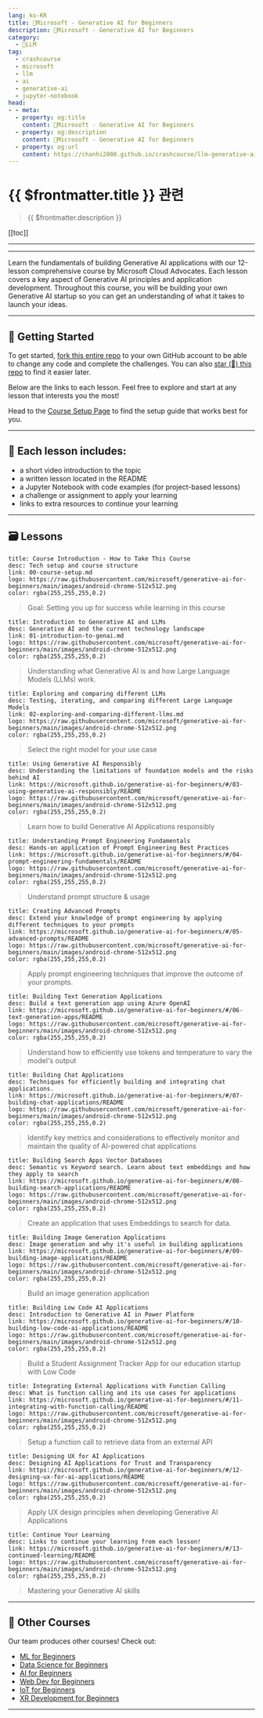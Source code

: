 ```yaml
---
lang: ko-KR
title: 🦙Microsoft - Generative AI for Beginners
description: 🦙Microsoft - Generative AI for Beginners
category:
  - 🦙LLM
tag: 
  - crashcourse
  - microsoft
  - llm
  - ai
  - generative-ai
  - jupyter-notebook
head:
- - meta:
  - property: og:title
    content: 🦙Microsoft - Generative AI for Beginners
  - property: og:description
    content: 🦙Microsoft - Generative AI for Beginners
  - property: og:url
    content: https://chanhi2000.github.io/crashcourse/llm-generative-ai-for-beginners.html
---
```


# {{ $frontmatter.title }} 관련

> {{ $frontmatter.description }}

[[toc]]

---

<SiteInfo
  name="Generative AI for Beginners - A Course"
  desc="A 12 Lesson course teaching everything you need to know to start building Generative AI applications"
  url="https://microsoft.github.io/generative-ai-for-beginners"
  logo="https://raw.githubusercontent.com/microsoft/generative-ai-for-beginners/main/images/android-chrome-512x512.png"
  repo="https://github.com/microsoft/generative-ai-for-beginners"
  preview="https://microsoft.github.io/generative-ai-for-beginners/images/repository-thumbnail.png"/>

---

Learn the fundamentals of building Generative AI applications with our 12-lesson comprehensive course by Microsoft Cloud Advocates. Each lesson covers a key aspect of Generative AI principles and application development. Throughout this course, you will be building your own Generative AI startup so you can get an understanding of what it takes to launch your ideas.

---

## 🌱 Getting Started

To get started, [<FontIcon icon="iconfont icon-github"/>fork this entire repo](https://github.com/microsoft/generative-ai-for-beginners/fork) to your own GitHub account to be able to change any code and complete the challenges. You can also [star (🌟) this repo](https://docs.github.com/en/get-started/exploring-projects-on-github/saving-repositories-with-stars) to find it easier later.

Below are the links to each lesson. Feel free to explore and start at any lesson that interests you the most!

Head to the [Course Setup Page](https://microsoft.github.io/generative-ai-for-beginners/#/00-course-setup/README) to find the setup guide that works best for you.

---

## 📂 Each lesson includes:

- a short video introduction to the topic
- a written lesson located in the README
- a Jupyter Notebook with code examples (for project-based lessons)
- a challenge or assignment to apply your learning
- links to extra resources to continue your learning

---

## 🗃️ Lessons


```component VPCard
title: Course Introduction - How to Take This Course	
desc: Tech setup and course structure
link: 00-course-setup.md
logo: https://raw.githubusercontent.com/microsoft/generative-ai-for-beginners/main/images/android-chrome-512x512.png
color: rgba(255,255,255,0.2)
```

> Goal: Setting you up for success while learning in this course


```component VPCard
title: Introduction to Generative AI and LLMs
desc: Generative AI and the current technology landscape
link: 01-introduction-to-genai.md
logo: https://raw.githubusercontent.com/microsoft/generative-ai-for-beginners/main/images/android-chrome-512x512.png
color: rgba(255,255,255,0.2)
```

> Understanding what Generative AI is and how Large Language Models (LLMs) work.

```component VPCard
title: Exploring and comparing different LLMs
desc: Testing, iterating, and comparing different Large Language Models
link: 02-exploring-and-comparing-different-llms.md
logo: https://raw.githubusercontent.com/microsoft/generative-ai-for-beginners/main/images/android-chrome-512x512.png
color: rgba(255,255,255,0.2)
```

> Select the right model for your use case

```component VPCard
title: Using Generative AI Responsibly	
desc: Understanding the limitations of foundation models and the risks behind AI	
link: https://microsoft.github.io/generative-ai-for-beginners/#/03-using-generative-ai-responsibly/README
logo: https://raw.githubusercontent.com/microsoft/generative-ai-for-beginners/main/images/android-chrome-512x512.png
color: rgba(255,255,255,0.2)
```

> Learn how to build Generative AI Applications responsibly

```component VPCard
title: Understanding Prompt Engineering Fundamentals
desc: Hands-on application of Prompt Engineering Best Practices	
link: https://microsoft.github.io/generative-ai-for-beginners/#/04-prompt-engineering-fundamentals/README
logo: https://raw.githubusercontent.com/microsoft/generative-ai-for-beginners/main/images/android-chrome-512x512.png
color: rgba(255,255,255,0.2)
```

> Understand prompt structure & usage

```component VPCard
title: Creating Advanced Prompts	
desc: Extend your knowledge of prompt engineering by applying different techniques to your prompts	
link: https://microsoft.github.io/generative-ai-for-beginners/#/05-advanced-prompts/README
logo: https://raw.githubusercontent.com/microsoft/generative-ai-for-beginners/main/images/android-chrome-512x512.png
color: rgba(255,255,255,0.2)
```

> Apply prompt engineering techniques that improve the outcome of your prompts.

```component VPCard
title: Building Text Generation Applications		
desc: Build a text generation app using Azure OpenAI
link: https://microsoft.github.io/generative-ai-for-beginners/#/06-text-generation-apps/README
logo: https://raw.githubusercontent.com/microsoft/generative-ai-for-beginners/main/images/android-chrome-512x512.png
color: rgba(255,255,255,0.2)
```

> Understand how to efficiently use tokens and temperature to vary the model's output


```component VPCard
title: Building Chat Applications
desc: Techniques for efficiently building and integrating chat applications.
link: https://microsoft.github.io/generative-ai-for-beginners/#/07-building-chat-applications/README
logo: https://raw.githubusercontent.com/microsoft/generative-ai-for-beginners/main/images/android-chrome-512x512.png
color: rgba(255,255,255,0.2)
```

> Identify key metrics and considerations to effectively monitor and maintain the quality of AI-powered chat applications 

```component VPCard
title: Building Search Apps Vector Databases
desc: Semantic vs Keyword search. Learn about text embeddings and how they apply to search
link: https://microsoft.github.io/generative-ai-for-beginners/#/08-building-search-applications/README
logo: https://raw.githubusercontent.com/microsoft/generative-ai-for-beginners/main/images/android-chrome-512x512.png
color: rgba(255,255,255,0.2)
```

> Create an application that uses Embeddings to search for data.

```component VPCard
title: Building Image Generation Applications
desc: Image generation and why it's useful in building applications
link: https://microsoft.github.io/generative-ai-for-beginners/#/09-building-image-applications/README
logo: https://raw.githubusercontent.com/microsoft/generative-ai-for-beginners/main/images/android-chrome-512x512.png
color: rgba(255,255,255,0.2)
```

> Build an image generation application

```component VPCard
title: Building Low Code AI Applications
desc: Introduction to Generative AI in Power Platform
link: https://microsoft.github.io/generative-ai-for-beginners/#/10-building-low-code-ai-applications/README
logo: https://raw.githubusercontent.com/microsoft/generative-ai-for-beginners/main/images/android-chrome-512x512.png
color: rgba(255,255,255,0.2)
```

> Build a Student Assignment Tracker App for our education startup with Low Code

```component VPCard
title: Integrating External Applications with Function Calling
desc: What is function calling and its use cases for applications
link: https://microsoft.github.io/generative-ai-for-beginners/#/11-integrating-with-function-calling/README
logo: https://raw.githubusercontent.com/microsoft/generative-ai-for-beginners/main/images/android-chrome-512x512.png
color: rgba(255,255,255,0.2)
```

> Setup a function call to retrieve data from an external API

```component VPCard
title: Designing UX for AI Applications
desc: Designing AI Applications for Trust and Transparency
link: https://microsoft.github.io/generative-ai-for-beginners/#/12-designing-ux-for-ai-applications/README
logo: https://raw.githubusercontent.com/microsoft/generative-ai-for-beginners/main/images/android-chrome-512x512.png
color: rgba(255,255,255,0.2)
```

> Apply UX design principles when developing Generative AI Applications

```component VPCard
title: Continue Your Learning
desc: Links to continue your learning from each lesson!
link: https://microsoft.github.io/generative-ai-for-beginners/#/13-continued-learning/README
logo: https://raw.githubusercontent.com/microsoft/generative-ai-for-beginners/main/images/android-chrome-512x512.png
color: rgba(255,255,255,0.2)
```

> Mastering your Generative AI skills

---

## 🎒 Other Courses

Our team produces other courses! Check out:

- [ML for Beginners](https://aka.ms/ml-beginners)
- [Data Science for Beginners](https://aka.ms/datascience-beginners)
- [AI for Beginners](https://aka.ms/ai-beginners)
- [Web Dev for Beginners](https://aka.ms/webdev-beginners)
- [IoT for Beginners](https://aka.ms/iot-beginners)
- [XR Development for Beginners](https://aka.ms/ml-beginners)

---

<TagLinks />